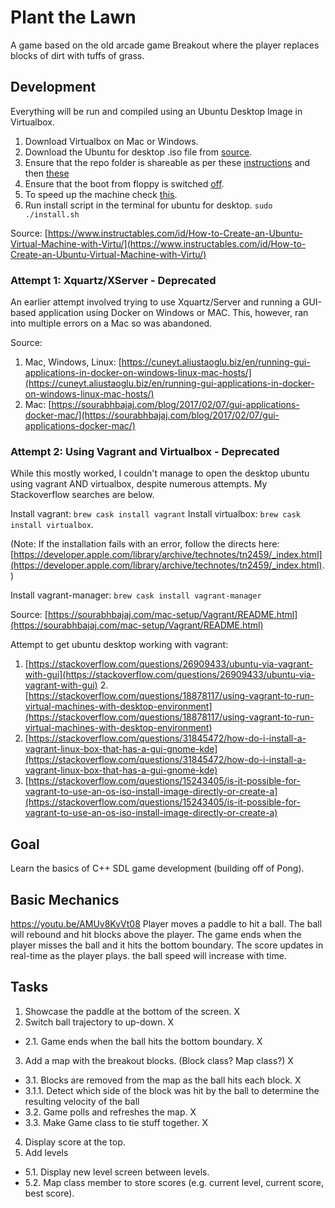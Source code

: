 # Plant the Lawn
A game based on the old arcade game Breakout where the player replaces blocks of dirt with tuffs of grass.

## Development

Everything will be run and compiled using an Ubuntu Desktop Image in Virtualbox.

1. Download Virtualbox on Mac or Windows.
2. Download the Ubuntu for desktop .iso file from [source](https://ubuntu.com/download/desktop).
3. Ensure that the repo folder is shareable as per these [instructions](https://www.howtogeek.com/howto/2845/install-guest-additions-to-windows-and-linux-vms-in-virtualbox/) and then [these](https://www.howtogeek.com/187703/how-to-access-folders-on-your-host-machine-from-an-ubuntu-virtual-machine-in-virtualbox/)
4. Ensure that the boot from floppy is switched [off](https://askubuntu.com/questions/263421/ubuntu-in-virtualbox-wants-to-install-on-every-boot).
4. To speed up the machine check [this](https://thomas.vanhoutte.be/miniblog/guide-speed-up-ubuntu-virtualbox/).
5. Run install script in the terminal for ubuntu for desktop.
`sudo ./install.sh`

Source: [https://www.instructables.com/id/How-to-Create-an-Ubuntu-Virtual-Machine-with-Virtu/](https://www.instructables.com/id/How-to-Create-an-Ubuntu-Virtual-Machine-with-Virtu/)

### Attempt 1: Xquartz/XServer - Deprecated

An earlier attempt involved trying to use Xquartz/Server and running a GUI-based application
using Docker on Windows or MAC. This, however, ran into multiple errors on a Mac so was abandoned.

Source:
1. Mac, Windows, Linux: [https://cuneyt.aliustaoglu.biz/en/running-gui-applications-in-docker-on-windows-linux-mac-hosts/](https://cuneyt.aliustaoglu.biz/en/running-gui-applications-in-docker-on-windows-linux-mac-hosts/)
2. Mac: [https://sourabhbajaj.com/blog/2017/02/07/gui-applications-docker-mac/](https://sourabhbajaj.com/blog/2017/02/07/gui-applications-docker-mac/)

### Attempt 2: Using Vagrant and Virtualbox - Deprecated

While this mostly worked, I couldn't manage to open the desktop ubuntu using vagrant AND virtualbox,
despite numerous attempts. My Stackoverflow searches are below.

Install vagrant: `brew cask install vagrant`
Install virtualbox: `brew cask install virtualbox`.

(Note: If the installation fails with an error, follow the directs here: [https://developer.apple.com/library/archive/technotes/tn2459/_index.html](https://developer.apple.com/library/archive/technotes/tn2459/_index.html).)

Install vagrant-manager: `brew cask install vagrant-manager`

Source: [https://sourabhbajaj.com/mac-setup/Vagrant/README.html](https://sourabhbajaj.com/mac-setup/Vagrant/README.html)

Attempt to get ubuntu desktop working with vagrant:
1. [https://stackoverflow.com/questions/26909433/ubuntu-via-vagrant-with-gui](https://stackoverflow.com/questions/26909433/ubuntu-via-vagrant-with-gui)
2.[https://stackoverflow.com/questions/18878117/using-vagrant-to-run-virtual-machines-with-desktop-environment](https://stackoverflow.com/questions/18878117/using-vagrant-to-run-virtual-machines-with-desktop-environment)
3. [https://stackoverflow.com/questions/31845472/how-do-i-install-a-vagrant-linux-box-that-has-a-gui-gnome-kde](https://stackoverflow.com/questions/31845472/how-do-i-install-a-vagrant-linux-box-that-has-a-gui-gnome-kde)
4. [https://stackoverflow.com/questions/15243405/is-it-possible-for-vagrant-to-use-an-os-iso-install-image-directly-or-create-a](https://stackoverflow.com/questions/15243405/is-it-possible-for-vagrant-to-use-an-os-iso-install-image-directly-or-create-a)

## Goal
Learn the basics of C++ SDL game development (building off of Pong).

## Basic Mechanics
https://youtu.be/AMUv8KvVt08
Player moves a paddle to hit a ball. The ball will rebound and hit blocks above the player. The game ends when the player misses the ball and it hits the bottom boundary. The score updates in real-time as the player plays. the ball speed will increase with time.

## Tasks
1. Showcase the paddle at the bottom of the screen. X
2. Switch ball trajectory to up-down. X
  - 2.1. Game ends when the ball hits the bottom boundary. X
3. Add a map with the breakout blocks. (Block class? Map class?) X
  - 3.1. Blocks are removed from the map as the ball hits each block. X
  - 3.1.1. Detect which side of the block was hit by the ball to determine the resulting velocity of the ball
  - 3.2. Game polls and refreshes the map. X
  - 3.3. Make Game class to tie stuff together. X
4. Display score at the top.
5. Add levels
  - 5.1. Display new level screen between levels.
  - 5.2. Map class member to store scores (e.g. current level, current score, best score). 
